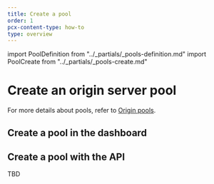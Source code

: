 ```yaml
---
title: Create a pool
order: 1
pcx-content-type: how-to
type: overview
---
```


import PoolDefinition from "../_partials/_pools-definition.md"
import PoolCreate from "../_partials/_pools-create.md"

# Create an origin server pool

<PoolDefinition/>

For more details about pools, refer to [Origin pools](/understand-basics/pools).

## Create a pool in the dashboard

<PoolCreate/>

## Create a pool with the API

TBD